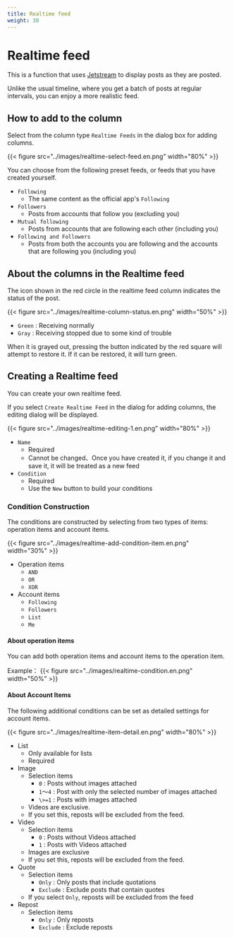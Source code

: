 ```yaml
---
title: Realtime feed
weight: 30
---
```


# Realtime feed

This is a function that uses [Jetstream](https://docs.bsky.app/blog/jetstream) to display posts as they are posted.

Unlike the usual timeline, where you get a batch of posts at regular intervals, you can enjoy a more realistic feed.

## How to add to the column

Select from the column type `Realtime Feeds` in the dialog box for adding columns.

{{< figure src="../images/realtime-select-feed.en.png" width="80%" >}}

You can choose from the following preset feeds, or feeds that you have created yourself.

- `Following`
  - The same content as the official app's `Following`
- `Followers`
  - Posts from accounts that follow you (excluding you)
- `Mutual following`
  - Posts from accounts that are following each other (including you)
- `Following and Followers`
  - Posts from both the accounts you are following and the accounts that are following you (including you)

## About the columns in the Realtime feed

The icon shown in the red circle in the realtime feed column indicates the status of the post.

{{< figure src="../images/realtime-column-status.en.png" width="50%" >}}

- `Green` : Receiving normally
- `Gray` : Receiving stopped due to some kind of trouble

When it is grayed out, pressing the button indicated by the red square will attempt to restore it.
If it can be restored, it will turn green.

## Creating a Realtime feed

You can create your own realtime feed.

If you select `Create Realtime Feed` in the dialog for adding columns, the editing dialog will be displayed.

{{< figure src="../images/realtime-editing-1.en.png" width="80%" >}}

- `Name`
  - Required
  - Cannot be changed、Once you have created it, if you change it and save it, it will be treated as a new feed
- `Condition`
  - Required
  - Use the `New` button to build your conditions

### Condition Construction

The conditions are constructed by selecting from two types of items: operation items and account items.

{{< figure src="../images/realtime-add-condition-item.en.png" width="30%" >}}

- Operation items
  - `AND`
  - `OR`
  - `XOR`
- Account items
  - `Following`
  - `Followers`
  - `List`
  - `Me`

#### About operation items

You can add both operation items and account items to the operation item.

Example：
{{< figure src="../images/realtime-condition.en.png" width="50%" >}}

#### About Account Items

The following additional conditions can be set as detailed settings for account items.

{{< figure src="../images/realtime-item-detail.en.png" width="80%" >}}

- List
  - Only available for lists
  - Required
- Image
  - Selection items
    - `0` : Posts without images attached
    - `1`～`4` : Post with only the selected number of images attached
    - `\>=1` : Posts with images attached
  - Videos are exclusive.
  - If you set this, reposts will be excluded from the feed.
- Video
  - Selection items
    - `0` : Posts without Videos attached
    - `1` : Posts with Videos attached
  - Images are exclusive
  - If you set this, reposts will be excluded from the feed.
- Quote
  - Selection items
    - `Only` : Only posts that include quotations
    - `Exclude` : Exclude posts that contain quotes
  - If you select `Only`, reposts will be excluded from the feed
- Repost
  - Selection items
    - `Only` : Only reposts
    - `Exclude` : Exclude reposts
